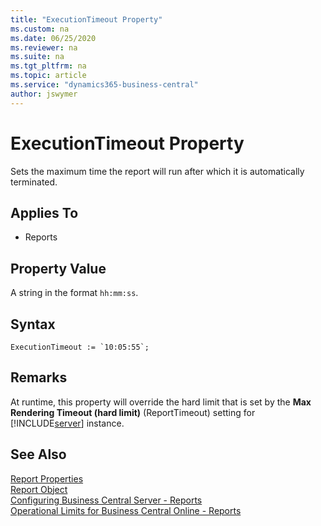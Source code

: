 ```yaml
---
title: "ExecutionTimeout Property"
ms.custom: na
ms.date: 06/25/2020
ms.reviewer: na
ms.suite: na
ms.tgt_pltfrm: na
ms.topic: article
ms.service: "dynamics365-business-central"
author: jswymer
---
```


# ExecutionTimeout Property

Sets the maximum time the report will run after which it is automatically terminated. 
  
## Applies To  

- Reports

## Property Value   

A string in the format `hh:mm:ss`.

## Syntax
```
ExecutionTimeout := `10:05:55`;
```

## Remarks

At runtime, this property will override the hard limit that is set by the **Max Rendering Timeout (hard limit)** (ReportTimeout) setting for [!INCLUDE[server](../includes/server.md)] instance. 

## See Also  

[Report Properties](devenv-report-properties.md)  
[Report Object](../devenv-report-object.md)  
[Configuring Business Central Server - Reports](../../administration/configure-server-instance.md#Reports)  
[Operational Limits for Business Central Online - Reports](../../administration/operational-limits-online.md#Reports)  